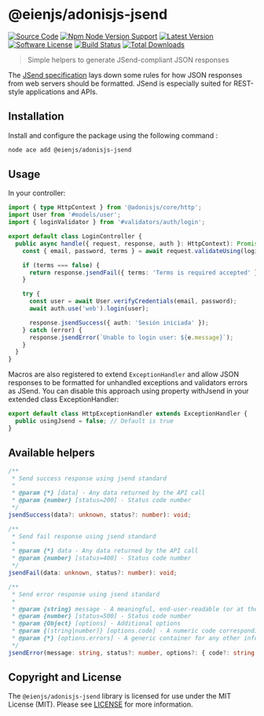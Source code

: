 # @eienjs/adonisjs-jsend

[![Source Code][badge-source]][source]
[![Npm Node Version Support][badge-node-version]][node-version]
[![Latest Version][badge-release]][release]
[![Software License][badge-license]][license]
[![Build Status][badge-build]][build]
[![Total Downloads][badge-downloads]][downloads]

> Simple helpers to generate JSend-compliant JSON responses

The [JSend specification](https://github.com/omniti-labs/jsend) lays down some rules for how JSON responses from web servers should be formatted. JSend is especially suited for REST-style applications and APIs.

## Installation

Install and configure the package using the following command :

```bash
node ace add @eienjs/adonisjs-jsend
```

## Usage

In your controller:

```ts
import { type HttpContext } from '@adonisjs/core/http';
import User from '#models/user';
import { loginValidator } from '#validators/auth/login';

export default class LoginController {
  public async handle({ request, response, auth }: HttpContext): Promise<void> {
    const { email, password, terms } = await request.validateUsing(loginValidator);

    if (terms === false) {
      return response.jsendFail({ terms: 'Terms is required accepted' });
    }

    try {
      const user = await User.verifyCredentials(email, password);
      await auth.use('web').login(user);

      response.jsendSuccess({ auth: 'Sesión iniciada' });
    } catch (error) {
      response.jsendError(`Unable to login user: ${e.message}`);
    }
  }
}
```

Macros are also registered to extend `ExceptionHandler` and allow JSON responses to be formatted for unhandled exceptions and validators errors as JSend. You can disable this approach using property withJsend in your extended class ExceptionHandler:

```ts
export default class HttpExceptionHandler extends ExceptionHandler {
  public usingJsend = false; // Default is true
}
```

## Available helpers

```ts
/**
 * Send success response using jsend standard
 *
 * @param {*} [data] - Any data returned by the API call
 * @param {number} [status=200] - Status code number
 */
jsendSuccess(data?: unknown, status?: number): void;

/**
 * Send fail response using jsend standard
 *
 * @param {*} data - Any data returned by the API call
 * @param {number} [status=400] - Status code number
 */
jsendFail(data: unknown, status?: number): void;

/**
 * Send error response using jsend standard
 *
 * @param {string} message - A meaningful, end-user-readable (or at the least log-worthy) message, explaining what went wrong
 * @param {number} [status=500] - Status code number
 * @param {Object} [options] - Additional options
 * @param {(string|number)} [options.code] - A numeric code corresponding to the error, if applicable
 * @param {*} [options.errors] - A generic container for any other information about the error, i.e. the conditions that caused the error, stack traces, etc
 */
jsendError(message: string, status?: number, options?: { code?: string | number; errors?: unknown }): void;
```

## Copyright and License

The `@eienjs/adonisjs-jsend` library is licensed for use under the MIT License (MIT). Please see [LICENSE][] for more information.

[source]: https://github.com/eienjs/adonisjs-jsend
[node-version]: https://www.npmjs.com/package/@eienjs/adonisjs-jsend
[release]: https://www.npmjs.com/package/@eienjs/adonisjs-jsend
[license]: https://github.com/eienjs/adonisjs-jsend/blob/main/LICENSE.md
[build]: https://github.com/eienjs/adonisjs-jsend/actions/workflows/test.yml?query=branch:main
[downloads]: https://www.npmjs.com/package/@eienjs/adonisjs-jsend
[badge-source]: https://img.shields.io/badge/source-eienjs/adonisjs--jsend-blue.svg?logo=github
[badge-node-version]: https://img.shields.io/node/v/@eienjs/adonisjs-jsend.svg?logo=nodedotjs
[badge-release]: https://img.shields.io/npm/v/@eienjs/adonisjs-jsend.svg?logo=npm
[badge-license]: https://img.shields.io/github/license/eienjs/adonisjs-jsend?logo=open-source-initiative
[badge-build]: https://img.shields.io/github/actions/workflow/status/eienjs/adonisjs-jsend/test.yml?branch=main
[badge-downloads]: https://img.shields.io/npm/dm/@eienjs/adonisjs-jsend.svg?logo=npm
